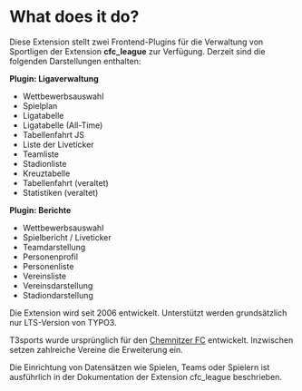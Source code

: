 # What does it do?
Diese Extension stellt zwei Frontend-Plugins für die Verwaltung von Sportligen der Extension **cfc_league** zur 
Verfügung. Derzeit sind die folgenden Darstellungen enthalten:

**Plugin: Ligaverwaltung**

* Wettbewerbsauswahl
* Spielplan
* Ligatabelle
* Ligatabelle (All-Time)
* Tabellenfahrt JS
* Liste der Liveticker
* Teamliste
* Stadionliste
* Kreuztabelle
* Tabellenfahrt (veraltet)
* Statistiken (veraltet)

**Plugin: Berichte**

* Wettbewerbsauswahl
* Spielbericht / Liveticker
* Teamdarstellung
* Personenprofil
* Personenliste
* Vereinsliste
* Vereinsdarstellung
* Stadiondarstellung

Die Extension wird seit 2006 entwickelt. Unterstützt werden grundsätzlich nur LTS-Version von TYPO3.

T3sports wurde ursprünglich für den [Chemnitzer FC](https://www.chemnitzerfc.de) entwickelt. Inzwischen
setzen zahlreiche Vereine die Erweiterung ein.

Die Einrichtung von Datensätzen wie Spielen, Teams oder Spielern ist ausführlich in der Dokumentation der 
Extension cfc_league beschrieben.
